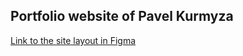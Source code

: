 ## Portfolio website of Pavel Kurmyza

[Link to the site layout in Figma](https://www.figma.com/file/9O3Xh3ADYNXr4eAK7fMdQD/%D0%9A%D1%83%D1%80%D0%BC%D1%8B%D0%B7%D0%B0-%D0%9F%D0%98%D0%B1%D0%B4-21-(Portfolio-UI)?node-id=0%3A1)